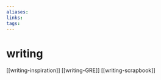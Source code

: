 ```yaml
---
aliases: 
links: 
tags: 
---
```

# writing

[[writing-inspiration]]
[[writing-GRE]]
[[writing-scrapbook]]
